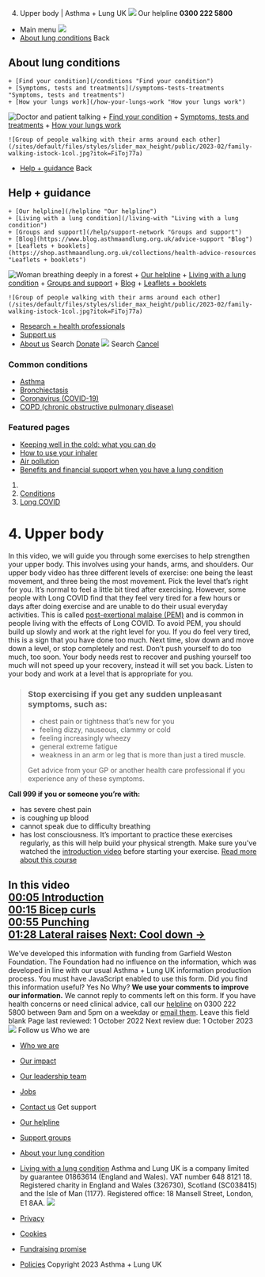 
4. Upper body | Asthma + Lung UK
 [![](/themes/custom/asthma-lung-uk/images/aluk-logo.png)](/ "Homepage")
 Our helpline **0300 222 5800**
* Main menu
![](/wingsuit/asthma-lung-uk/images/aluk-logo.png)
* [About lung conditions](#about "About lung conditions")
 Back
 
## About lung conditions
	+ [Find your condition](/conditions "Find your condition")
	+ [Symptoms, tests and treatments](/symptoms-tests-treatments "Symptoms, tests and treatments")
	+ [How your lungs work](/how-your-lungs-work "How your lungs work")
![Doctor and patient talking](/sites/default/files/styles/slider_max_height/public/2023-02/119589.jpg?itok=IfMKqhqJ)
	+ [Find your condition](/conditions)
	+ [Symptoms, tests and treatments](/symptoms-tests-treatments)
	+ [How your lungs work](/how-your-lungs-work)
	
	
	![Group of people walking with their arms around each other](/sites/default/files/styles/slider_max_height/public/2023-02/family-walking-istock-1col.jpg?itok=FiToj77a)
* [Help + guidance](#get-support "Help + guidance")
 Back
 
## Help + guidance
	+ [Our helpline](/helpline "Our helpline")
	+ [Living with a lung condition](/living-with "Living with a lung condition")
	+ [Groups and support](/help/support-network "Groups and support")
	+ [Blog](https://www.blog.asthmaandlung.org.uk/advice-support "Blog")
	+ [Leaflets + booklets](https://shop.asthmaandlung.org.uk/collections/health-advice-resources "Leaflets + booklets")
![Woman breathing deeply in a forest](/sites/default/files/styles/slider_max_height/public/2023-02/A%2BLUK%20Generic73.jpg?itok=IY-jWei3)
	+ [Our helpline](/helpline)
	+ [Living with a lung condition](/living-with)
	+ [Groups and support](/help/support-network)
	+ [Blog](https://www.blog.asthmaandlung.org.uk/advice-support)
	+ [Leaflets + booklets](https://shop.asthmaandlung.org.uk/collections/health-advice-resources "Leaflets and booklets about lung conditions")
	
	
	![Group of people walking with their arms around each other](/sites/default/files/styles/slider_max_height/public/2023-02/family-walking-istock-1col.jpg?itok=FiToj77a)
* [Research + health professionals](/research-health-professionals "Research + health professionals")
* [Support us](/support-us "Support us")
* [About us](/about-us "About us")
Search
[Donate](https://action.asthmaandlung.org.uk/page/99720/donate/1?ea_tracking_id=General_WebsiteALUK_Header_Regular "Donate") 
 [![](/themes/custom/asthma-lung-uk/images/aluk-logo.png)](/ "Homepage")
Search
[Cancel](#)
### Common conditions
* [Asthma](/conditions/asthma)
* [Bronchiectasis](/conditions/bronchiectasis)
* [Coronavirus (COVID-19)](/conditions/coronavirus)
* [COPD (chronic obstructive pulmonary disease)](/conditions/copd-chronic-obstructive-pulmonary-disease)
### Featured pages
* [Keeping well in the cold: what you can do](/living-with/cold-weather)
* [How to use your inhaler](/living-with/inhaler-videos)
* [Air pollution](/living-with/air-pollution)
* [Benefits and financial support when you have a lung condition](/living-with/benefits)
1. 
3. [Conditions](/conditions)
5. [Long COVID](/conditions/long-covid)
# 4. Upper body
In this video, we will guide you through some exercises to help strengthen your upper body. This involves using your hands, arms, and shoulders.
Our upper body video has three different levels of exercise: one being the least movement, and three being the most movement. Pick the level that’s right for you.
It’s normal to feel a little bit tired after exercising. However, some people with Long COVID find that they feel very tired for a few hours or days after doing exercise and are unable to do their usual everyday activities.
This is called [post-exertional malaise (PEM)](https://longcovid.physio/post-exertional-malaise) and is common in people living with the effects of Long COVID. To avoid PEM, you should build up slowly and work at the right level for you. If you do feel very tired, this is a sign that you have done too much. Next time, slow down and move down a level, or stop completely and rest.
Don’t push yourself to do too much, too soon. Your body needs rest to recover and pushing yourself too much will not speed up your recovery, instead it will set you back. Listen to your body and work at a level that is appropriate for you.
> ### Stop exercising if you get any sudden unpleasant symptoms, such as:
> 
> 
> * chest pain or tightness that’s new for you
> * feeling dizzy, nauseous, clammy or cold
> * feeling increasingly wheezy
> * general extreme fatigue
> * weakness in an arm or leg that is more than just a tired muscle.
> 
> Get advice from your GP or another health care professional if you experience any of these symptoms.
> 
> 
> 
**Call 999 if you or someone you’re with:**
* has severe chest pain
* is coughing up blood
* cannot speak due to difficulty breathing
* has lost consciousness.
It’s important to practice these exercises regularly, as this will help build your physical strength.
Make sure you've watched the [introduction video](/conditions/long-covid/1-introduction-movement "1. Introduction to movement") before starting your exercise.
[Read more about this course](/conditions/long-covid/movement-support-course "Movement support course")
 
In this video  
[00:05 Introduction](https://player.vimeo.com/video/558646523?autoplay=1#t=0m5s)  
[00:15 Bicep curls](https://player.vimeo.com/video/558646523?autoplay=1#t=0m15s)  
[00:55 Punching](https://player.vimeo.com/video/558646523?autoplay=1#t=0m55s)  
[01:28 Lateral raises](https://player.vimeo.com/video/558646523?autoplay=1#t=01m28s)
[Next: Cool down →](/conditions/long-covid/5-cool-down "5. Cool down")
---
We’ve developed this information with funding from Garfield Weston Foundation. The Foundation had no influence on the information, which was developed in line with our usual Asthma + Lung UK information production process.
You must have JavaScript enabled to use this form.
Did you find this information useful?
Yes
No
Why?
**We use your comments to improve our information.** We cannot reply to comments left on this form. If you have health concerns or need clinical advice, call our [helpline](/helpline) on 0300 222 5800 between 9am and 5pm on a weekday or [email them](/helpline).
Leave this field blank
Page last reviewed: 
1 October 2022
Next review due: 
1 October 2023
 [![](/sites/default/files/2023-01/footer-logo%20%281%29.png)](/ "Homepage")
Follow us
 Who we are
 
* [Who we are](/about-us/who-we-are)
* [Our impact](/about-us/our-impact)
* [Our leadership team](/about-us/our-leadership-team)
* [Jobs](/work-us)
* [Contact us](/about-us/contact-us)
 Get support
 
* [Our helpline](/helpline)
* [Support groups](/help/support-network)
* [About your lung condition](/conditions)
* [Living with a lung condition](/living-with)
Asthma and Lung UK is a company limited by guarantee 01863614 (England and Wales). VAT number 648 8121 18.
Registered charity in England and Wales (326730), Scotland (SC038415) and the Isle of Man (1177). Registered office: 18 Mansell Street, London, E1 8AA.
[![](/sites/default/files/2023-01/reg-logo%20%281%29.png)](https://www.fundraisingregulator.org.uk)
![]()
![]()
* [Privacy](/privacy-policy)
* [Cookies](/cookies-how-we-use-them)
* [Fundraising promise](/fundraising-promise)
* [Policies](/about-us/policies)
 Copyright 2023 Asthma + Lung UK
 
